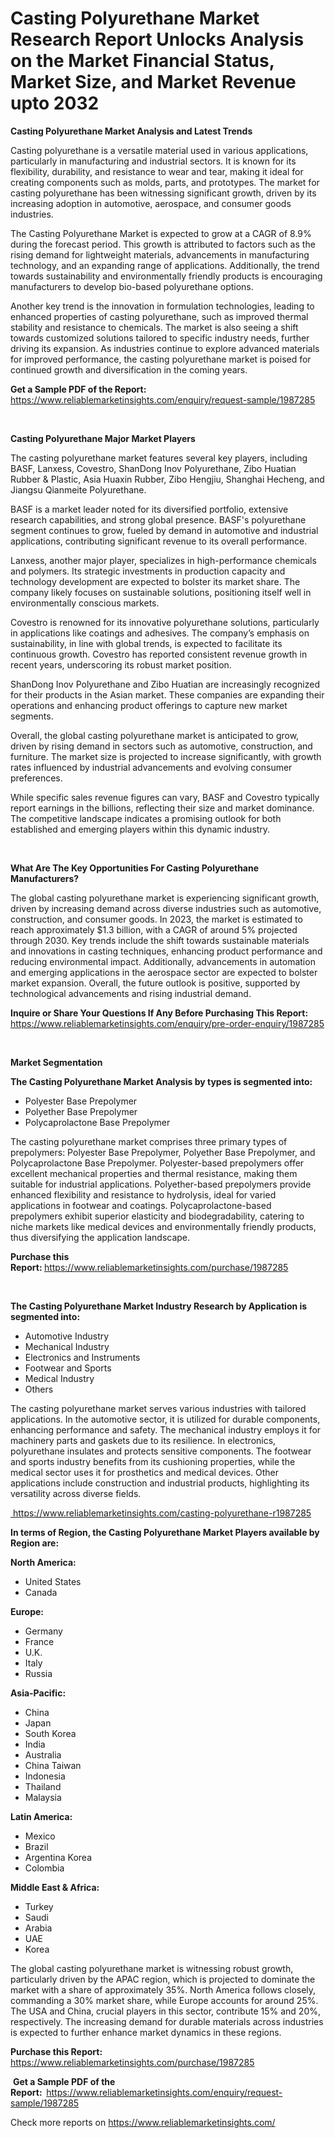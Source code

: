 <p><h1>Casting Polyurethane Market Research Report Unlocks Analysis on the Market Financial Status, Market Size, and Market Revenue upto 2032</h1></p><p><strong>Casting Polyurethane Market Analysis and Latest Trends</strong></p>
<p><p>Casting polyurethane is a versatile material used in various applications, particularly in manufacturing and industrial sectors. It is known for its flexibility, durability, and resistance to wear and tear, making it ideal for creating components such as molds, parts, and prototypes. The market for casting polyurethane has been witnessing significant growth, driven by its increasing adoption in automotive, aerospace, and consumer goods industries.</p><p>The Casting Polyurethane Market is expected to grow at a CAGR of 8.9% during the forecast period. This growth is attributed to factors such as the rising demand for lightweight materials, advancements in manufacturing technology, and an expanding range of applications. Additionally, the trend towards sustainability and environmentally friendly products is encouraging manufacturers to develop bio-based polyurethane options.</p><p>Another key trend is the innovation in formulation technologies, leading to enhanced properties of casting polyurethane, such as improved thermal stability and resistance to chemicals. The market is also seeing a shift towards customized solutions tailored to specific industry needs, further driving its expansion. As industries continue to explore advanced materials for improved performance, the casting polyurethane market is poised for continued growth and diversification in the coming years.</p></p>
<p><strong>Get a Sample PDF of the Report:&nbsp;</strong> <a href="https://www.reliablemarketinsights.com/enquiry/request-sample/1987285?utm_campaign=2183&utm_medium=2&utm_source=Github&utm_content=ia&utm_term=01042025&utm_id=casting-polyurethane">https://www.reliablemarketinsights.com/enquiry/request-sample/1987285</a></p>
<p>&nbsp;</p>
<p><strong>Casting Polyurethane Major Market Players</strong></p>
<p><p>The casting polyurethane market features several key players, including BASF, Lanxess, Covestro, ShanDong Inov Polyurethane, Zibo Huatian Rubber & Plastic, Asia Huaxin Rubber, Zibo Hengjiu, Shanghai Hecheng, and Jiangsu Qianmeite Polyurethane. </p><p>BASF is a market leader noted for its diversified portfolio, extensive research capabilities, and strong global presence. BASF's polyurethane segment continues to grow, fueled by demand in automotive and industrial applications, contributing significant revenue to its overall performance.</p><p>Lanxess, another major player, specializes in high-performance chemicals and polymers. Its strategic investments in production capacity and technology development are expected to bolster its market share. The company likely focuses on sustainable solutions, positioning itself well in environmentally conscious markets.</p><p>Covestro is renowned for its innovative polyurethane solutions, particularly in applications like coatings and adhesives. The company’s emphasis on sustainability, in line with global trends, is expected to facilitate its continuous growth. Covestro has reported consistent revenue growth in recent years, underscoring its robust market position.</p><p>ShanDong Inov Polyurethane and Zibo Huatian are increasingly recognized for their products in the Asian market. These companies are expanding their operations and enhancing product offerings to capture new market segments.</p><p>Overall, the global casting polyurethane market is anticipated to grow, driven by rising demand in sectors such as automotive, construction, and furniture. The market size is projected to increase significantly, with growth rates influenced by industrial advancements and evolving consumer preferences.</p><p>While specific sales revenue figures can vary, BASF and Covestro typically report earnings in the billions, reflecting their size and market dominance. The competitive landscape indicates a promising outlook for both established and emerging players within this dynamic industry.</p></p>
<p>&nbsp;</p>
<p><strong>What Are The Key Opportunities For Casting Polyurethane Manufacturers?</strong></p>
<p><p>The global casting polyurethane market is experiencing significant growth, driven by increasing demand across diverse industries such as automotive, construction, and consumer goods. In 2023, the market is estimated to reach approximately $1.3 billion, with a CAGR of around 5% projected through 2030. Key trends include the shift towards sustainable materials and innovations in casting techniques, enhancing product performance and reducing environmental impact. Additionally, advancements in automation and emerging applications in the aerospace sector are expected to bolster market expansion. Overall, the future outlook is positive, supported by technological advancements and rising industrial demand.</p></p>
<p><strong>Inquire or Share Your Questions If Any Before Purchasing This Report:</strong> <a href="https://www.reliablemarketinsights.com/enquiry/pre-order-enquiry/1987285?utm_campaign=2183&utm_medium=2&utm_source=Github&utm_content=ia&utm_term=01042025&utm_id=casting-polyurethane">https://www.reliablemarketinsights.com/enquiry/pre-order-enquiry/1987285</a></p>
<p>&nbsp;</p>
<p><strong>Market Segmentation</strong></p>
<p><strong>The Casting Polyurethane Market Analysis by types is segmented into:</strong></p>
<p><ul><li>Polyester Base Prepolymer</li><li>Polyether Base Prepolymer</li><li>Polycaprolactone Base Prepolymer</li></ul></p>
<p><p>The casting polyurethane market comprises three primary types of prepolymers: Polyester Base Prepolymer, Polyether Base Prepolymer, and Polycaprolactone Base Prepolymer. Polyester-based prepolymers offer excellent mechanical properties and thermal resistance, making them suitable for industrial applications. Polyether-based prepolymers provide enhanced flexibility and resistance to hydrolysis, ideal for varied applications in footwear and coatings. Polycaprolactone-based prepolymers exhibit superior elasticity and biodegradability, catering to niche markets like medical devices and environmentally friendly products, thus diversifying the application landscape.</p></p>
<p><strong>Purchase this Report:&nbsp;</strong><a href="https://www.reliablemarketinsights.com/purchase/1987285?utm_campaign=2183&utm_medium=2&utm_source=Github&utm_content=ia&utm_term=01042025&utm_id=casting-polyurethane">https://www.reliablemarketinsights.com/purchase/1987285</a></p>
<p>&nbsp;</p>
<p><strong>The Casting Polyurethane Market Industry Research by Application is segmented into:</strong></p>
<p><ul><li>Automotive Industry</li><li>Mechanical Industry</li><li>Electronics and Instruments</li><li>Footwear and Sports</li><li>Medical Industry</li><li>Others</li></ul></p>
<p><p>The casting polyurethane market serves various industries with tailored applications. In the automotive sector, it is utilized for durable components, enhancing performance and safety. The mechanical industry employs it for machinery parts and gaskets due to its resilience. In electronics, polyurethane insulates and protects sensitive components. The footwear and sports industry benefits from its cushioning properties, while the medical sector uses it for prosthetics and medical devices. Other applications include construction and industrial products, highlighting its versatility across diverse fields.</p></p>
<p><a href="https://www.reliablemarketinsights.com/casting-polyurethane-r1987285?utm_campaign=2183&utm_medium=2&utm_source=Github&utm_content=ia&utm_term=01042025&utm_id=casting-polyurethane">&nbsp;https://www.reliablemarketinsights.com/casting-polyurethane-r1987285</a></p>
<p><strong>In terms of Region, the Casting Polyurethane Market Players available by Region are:</strong></p>
<p>
    <p> <strong> North America: </strong>
        <ul>
            <li>United States</li>
            <li>Canada</li>
        </ul>
        </p> 
    <p> <strong> Europe: </strong>
        <ul>
            <li>Germany</li>
            <li>France</li>
            <li>U.K.</li>
            <li>Italy</li>
            <li>Russia</li>
        </ul>
        </p> 
    <p> <strong> Asia-Pacific: </strong>
        <ul>
            <li>China</li>
            <li>Japan</li>
            <li>South Korea</li>
            <li>India</li>
            <li>Australia</li>
            <li>China Taiwan</li>
            <li>Indonesia</li>
            <li>Thailand</li>
            <li>Malaysia</li>
        </ul>
        </p> 
    <p> <strong> Latin America: </strong>
        <ul>
            <li>Mexico</li>
            <li>Brazil</li>
            <li>Argentina Korea</li>
            <li>Colombia</li>
        </ul>
        </p> 
    <p> <strong> Middle East & Africa: </strong>
        <ul>
            <li>Turkey</li>
            <li>Saudi</li>
            <li>Arabia</li>
            <li>UAE</li>
            <li>Korea</li>
        </ul>
    </p>
    </p>
<p><p>The global casting polyurethane market is witnessing robust growth, particularly driven by the APAC region, which is projected to dominate the market with a share of approximately 35%. North America follows closely, commanding a 30% market share, while Europe accounts for around 25%. The USA and China, crucial players in this sector, contribute 15% and 20%, respectively. The increasing demand for durable materials across industries is expected to further enhance market dynamics in these regions.</p></p>
<p><strong>Purchase this Report: </strong><a href="https://www.reliablemarketinsights.com/purchase/1987285?utm_campaign=2183&utm_medium=2&utm_source=Github&utm_content=ia&utm_term=01042025&utm_id=casting-polyurethane">https://www.reliablemarketinsights.com/purchase/1987285</a></p>
<p>&nbsp;<strong>Get a Sample PDF of the Report:&nbsp;&nbsp;</strong><a href="https://www.reliablemarketinsights.com/enquiry/request-sample/1987285?utm_campaign=2183&utm_medium=2&utm_source=Github&utm_content=ia&utm_term=01042025&utm_id=casting-polyurethane">https://www.reliablemarketinsights.com/enquiry/request-sample/1987285</a></p>
<p><strong></strong></p>
<p>Check more reports on <a href="https://www.reliablemarketinsights.com/?utm_campaign=2183&utm_medium=2&utm_source=Github&utm_content=ia&utm_term=01042025&utm_id=casting-polyurethane">https://www.reliablemarketinsights.com/</a></p>